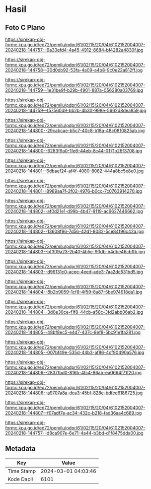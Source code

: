 # Hasil

## Foto C Plano

https://sirekap-obj-formc.kpu.go.id/ed72/pemilu/pdpr/61/02/15/20/04/6102152004007-20240218-144757--9a33efd4-4a45-4912-8684-bf4282a4830f.jpg

https://sirekap-obj-formc.kpu.go.id/ed72/pemilu/pdpr/61/02/15/20/04/6102152004007-20240218-144758--30d0db92-53fa-4a09-a4b8-9c0e22a812ff.jpg

https://sirekap-obj-formc.kpu.go.id/ed72/pemilu/pdpr/61/02/15/20/04/6102152004007-20240218-144759--1e31be9f-b29b-4901-887a-056280a03769.jpg

https://sirekap-obj-formc.kpu.go.id/ed72/pemilu/pdpr/61/02/15/20/04/6102152004007-20240218-144759--f57560d9-bb2b-4b30-998e-5662d8dea859.jpg

https://sirekap-obj-formc.kpu.go.id/ed72/pemilu/pdpr/61/02/15/20/04/6102152004007-20240218-144800--29cabcae-b5c7-40c8-b18a-48c0810825ab.jpg

https://sirekap-obj-formc.kpu.go.id/ed72/pemilu/pdpr/61/02/15/20/04/6102152004007-20240218-144800--6283f9a0-1fe6-44eb-8c44-0171b26f3708.jpg

https://sirekap-obj-formc.kpu.go.id/ed72/pemilu/pdpr/61/02/15/20/04/6102152004007-20240218-144801--6dbaef24-af4f-4080-8082-444a8bc5e8e0.jpg

https://sirekap-obj-formc.kpu.go.id/ed72/pemilu/pdpr/61/02/15/20/04/6102152004007-20240218-144801--8989aa7f-2f02-4976-b0cc-7c0763914270.jpg

https://sirekap-obj-formc.kpu.go.id/ed72/pemilu/pdpr/61/02/15/20/04/6102152004007-20240218-144802--af0d21e1-d99b-4b47-8119-ac6627446662.jpg

https://sirekap-obj-formc.kpu.go.id/ed72/pemilu/pdpr/61/02/15/20/04/6102152004007-20240218-144802--13608f96-7d56-42d1-8032-5ce84f96c42a.jpg

https://sirekap-obj-formc.kpu.go.id/ed72/pemilu/pdpr/61/02/15/20/04/6102152004007-20240218-144803--bf309a23-2b40-4b5e-90db-b4dbe46cbffb.jpg

https://sirekap-obj-formc.kpu.go.id/ed72/pemilu/pdpr/61/02/15/20/04/6102152004007-20240218-144803--d99131c0-acee-4eed-ade3-7aa2dc531bd5.jpg

https://sirekap-obj-formc.kpu.go.id/ed72/pemilu/pdpr/61/02/15/20/04/6102152004007-20240218-144804--8b2b9059-1cf8-4f59-8a87-5be974918da1.jpg

https://sirekap-obj-formc.kpu.go.id/ed72/pemilu/pdpr/61/02/15/20/04/6102152004007-20240218-144804--3d0e30ce-f1f8-44cb-a58c-3fd2abb06ab2.jpg

https://sirekap-obj-formc.kpu.go.id/ed72/pemilu/pdpr/61/02/15/20/04/6102152004007-20240218-144805--48bf8ec5-e4d7-437c-8ef8-5bc91e1fa281.jpg

https://sirekap-obj-formc.kpu.go.id/ed72/pemilu/pdpr/61/02/15/20/04/6102152004007-20240218-144805--007bf49e-535d-44b3-af86-4cf90490a576.jpg

https://sirekap-obj-formc.kpu.go.id/ed72/pemilu/pdpr/61/02/15/20/04/6102152004007-20240218-144806--2837fbd0-816b-4fc4-86ab-ea0664f71f20.jpg

https://sirekap-obj-formc.kpu.go.id/ed72/pemilu/pdpr/61/02/15/20/04/6102152004007-20240218-144806--a9707a8a-dca3-45bf-828e-bdfec6186725.jpg

https://sirekap-obj-formc.kpu.go.id/ed72/pemilu/pdpr/61/02/15/20/04/6102152004007-20240218-144807--f07adf7e-ac34-432c-b218-fad36aa4c689.jpg

https://sirekap-obj-formc.kpu.go.id/ed72/pemilu/pdpr/61/02/15/20/04/6102152004007-20240218-144757--d8ca907e-6e71-4a44-b3bd-d1f8475dda00.jpg


## Metadata

| Key        | Value               |
| ---------- | ------------------- |
| Time Stamp | 2024-03-01 04:03:46 |
| Kode Dapil | 6101                |



